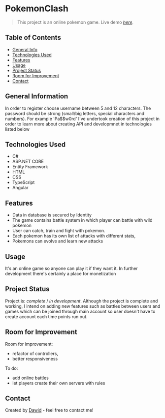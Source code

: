 # PokemonClash
> This project is an online pokemon game.
> Live demo [_here_](https://pokemonappfinal.fly.dev/).

## Table of Contents
* [General Info](#general-information)
* [Technologies Used](#technologies-used)
* [Features](#features)
* [Usage](#usage)
* [Project Status](#project-status)
* [Room for Improvement](#room-for-improvement)
* [Contact](#contact)


## General Information
 In order to register choose username between 5 and 12 characters. The password should be strong (small/big letters, special characters and numbers). 
 For example 'Pa$$w0rd'
 I've undertook creation of this project in order to learn more about creating API and developmnet in technologies listed below


## Technologies Used
- C#
- ASP.NET CORE
- Entity Framework
- HTML
- CSS
- TypeScript
- Angular

## Features
- Data in database is secured by Identity
- The game contains battle system in  which player can battle with wild pokemon
- User can catch, train and fight with pokemon. 
- Each pokemon has its own list of attacks with different stats,
- Pokemons can evolve and learn new attacks 

## Usage
It's an online game so anyone can play it if they want it. In further development there's certainly a place for monetization

## Project Status
Project is: _complete_ / _in development_. Although the project is complete and working, I intend on adding new features such as battles between users and games 
which can be joined through main account so user doesn't have to create account each time points run out.


## Room for Improvement

Room for improvement:
- refactor of controllers,
- better responsiveness

To do:
- add online battles
- let players create their own servers with rules


## Contact
Created by [Dawid](https://dawid-dev-site.fly.dev/) - feel free to contact me!
